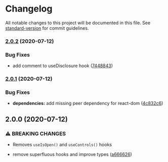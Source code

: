 # Changelog

All notable changes to this project will be documented in this file. See [standard-version](https://github.com/conventional-changelog/standard-version) for commit guidelines.

### [2.0.2](https://github.com/accessible-ui/disclosure/compare/v2.0.1...v2.0.2) (2020-07-12)

### Bug Fixes

- add comment to useDisclosure hook ([7448843](https://github.com/accessible-ui/disclosure/commit/74488432f5684ff7659218ced335e64122afcb00))

### [2.0.1](https://github.com/accessible-ui/disclosure/compare/v2.0.0...v2.0.1) (2020-07-12)

### Bug Fixes

- **dependencies:** add missing peer dependency for react-dom ([4c832c6](https://github.com/accessible-ui/disclosure/commit/4c832c6e228cee9428c43c43e5a557ea22211862))

## 2.0.0 (2020-07-12)

### ⚠ BREAKING CHANGES

- Removes `useIsOpen()` and `useControls()` hooks

- remove superfluous hooks and improve types ([a666626](https://github.com/accessible-ui/disclosure/commit/a6666266b131bff57a275a7de986a21ce9d1d9b6))
